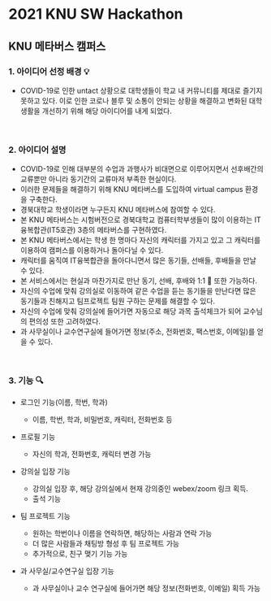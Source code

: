# 2021 KNU SW Hackathon

## KNU 메타버스 캠퍼스

### 1. 아이디어 선정 배경 :bulb:
- COVID-19로 인한 untact 상황으로 대학생들이 학교 내 커뮤니티를 제대로 즐기지 못하고 있다. 이로 인한 코로나 블루 및 소통이 안되는 상황을 해결하고 변화된 대학 생활을 개선하기 위해 해당 아이디어를 내게 되었다.
<br>

### 2. 아이디어 설명
- COVID-19로 인해 대부분의 수업과 과행사가 비대면으로 이루어지면서 선후배간의 교류뿐만 아니라 동기간의 교류마저 부족한 현실이다.
- 이러한 문제들을 해결하기 위해 KNU 메타버스를 도입하여 virtual campus 환경을 구축한다.
- 경북대학교 학생이라면 누구든지 KNU 메타버스에 참여할 수 있다.
- 본 KNU 메타버스는 시험버전으로 경북대학교 컴퓨터학부생들이 많이 이용하는 IT융복합관(IT5호관) 3층의 메타버스를 구현하였다.
- 본 KNU 메타버스에서는 학생 한 명마다 자신의 캐릭터를 가지고 있고 그 캐릭터를 이용하여 캠퍼스를 이용하거나 돌아다닐 수 있다.
- 캐릭터를 움직여 IT융복합관을 돌아다니면서 많은 동기들, 선배들, 후배들을 만날 수 있다.
- 본 서비스에서는 현실과 마찬가지로 만난 동기, 선배, 후배와 1:1 :speech_balloon: 또한 가능하다.
- 자신의 수업에 맞춰 강의실로 이동하여 같은 수업을 듣는 동기들을 만난다면 많은 동기들과 친해지고 팀프로젝트 팀원 구하는 문제를 해결할 수 있다.
- 자신의 수업에 맞춰 강의실에 들어가면 자동으로 해당 과목 출석체크가 되어 교수님의 편의성 또한 고려하였다.
- 과 사무실이나 교수연구실에 들어가면 정보(주소, 전화번호, 팩스번호, 이메일)를 얻을 수 있다.
<br>

### 3. 기능 :mag:
- 로그인 기능(이름, 학번, 학과)
  - 이름, 학번, 학과, 비밀번호, 캐릭터, 전화번호 등

- 프로필 기능
  - 자신의 학과, 전화번호, 캐릭터 변경 가능

- 강의실 입장 기능
  - 강의실 입장 후, 해당 강의실에서 현재 강의중인 webex/zoom 링크 획득.
  - 출석 기능

- 팀 프로젝트 기능
  - 원하는 학번이나 이름을 연락하면, 해당하는 사람과 연락 가능
  - 더 많은 사람들과 채팅방 형성 후 팀 프로젝트 가능
  - 추가적으로, 친구 맺기 기능 가능

- 과 사무실/교수연구실 입장 기능
  - 과 사무실이나 교수 연구실에 들어가면 해당 정보(전화번호, 이메일) 획득 가능
